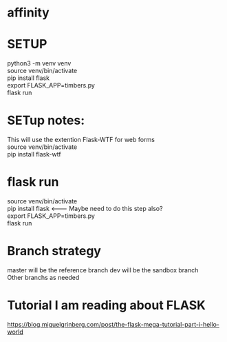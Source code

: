 # affinity

# SETUP
python3 -m venv venv  
source venv/bin/activate  
pip install flask  
export FLASK_APP=timbers.py  
flask run   

# SETup notes: 
This will use the extention Flask-WTF for web forms  
source venv/bin/activate   
pip install flask-wtf  


# flask run  
source venv/bin/activate  
pip install flask    <---  Maybe need to do this step also?   
export FLASK_APP=timbers.py  
flask run  

# Branch strategy  
master will be the reference branch
dev will be the sandbox branch  
Other branchs as needed  


# Tutorial I am reading about FLASK 
https://blog.miguelgrinberg.com/post/the-flask-mega-tutorial-part-i-hello-world  
